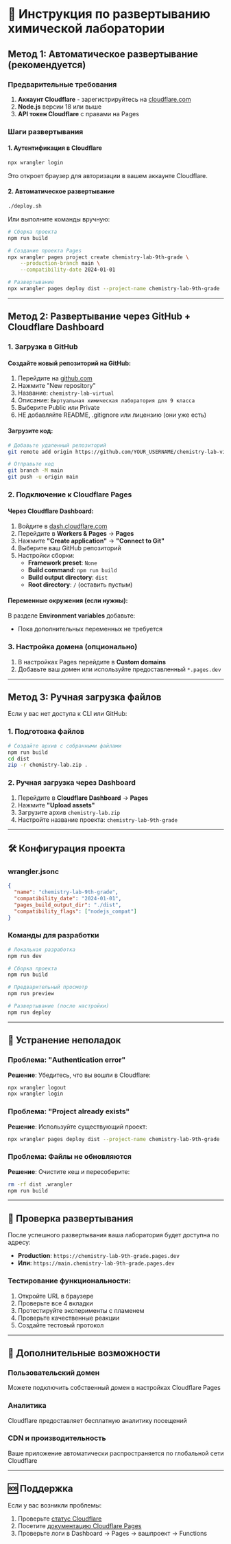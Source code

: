# 🚀 Инструкция по развертыванию химической лаборатории

## Метод 1: Автоматическое развертывание (рекомендуется)

### Предварительные требования
1. **Аккаунт Cloudflare** - зарегистрируйтесь на [cloudflare.com](https://cloudflare.com)
2. **Node.js** версии 18 или выше
3. **API токен Cloudflare** с правами на Pages

### Шаги развертывания

#### 1. Аутентификация в Cloudflare
```bash
npx wrangler login
```
Это откроет браузер для авторизации в вашем аккаунте Cloudflare.

#### 2. Автоматическое развертывание
```bash
./deploy.sh
```

Или выполните команды вручную:
```bash
# Сборка проекта
npm run build

# Создание проекта Pages
npx wrangler pages project create chemistry-lab-9th-grade \
    --production-branch main \
    --compatibility-date 2024-01-01

# Развертывание
npx wrangler pages deploy dist --project-name chemistry-lab-9th-grade
```

---

## Метод 2: Развертывание через GitHub + Cloudflare Dashboard

### 1. Загрузка в GitHub

#### Создайте новый репозиторий на GitHub:
1. Перейдите на [github.com](https://github.com)
2. Нажмите "New repository"
3. Название: `chemistry-lab-virtual`
4. Описание: `Виртуальная химическая лаборатория для 9 класса`
5. Выберите Public или Private
6. НЕ добавляйте README, .gitignore или лицензию (они уже есть)

#### Загрузите код:
```bash
# Добавьте удаленный репозиторий
git remote add origin https://github.com/YOUR_USERNAME/chemistry-lab-virtual.git

# Отправьте код
git branch -M main
git push -u origin main
```

### 2. Подключение к Cloudflare Pages

#### Через Cloudflare Dashboard:
1. Войдите в [dash.cloudflare.com](https://dash.cloudflare.com)
2. Перейдите в **Workers & Pages** → **Pages**
3. Нажмите **"Create application"** → **"Connect to Git"**
4. Выберите ваш GitHub репозиторий
5. Настройки сборки:
   - **Framework preset**: `None`
   - **Build command**: `npm run build`
   - **Build output directory**: `dist`
   - **Root directory**: `/` (оставить пустым)

#### Переменные окружения (если нужны):
В разделе **Environment variables** добавьте:
- Пока дополнительных переменных не требуется

### 3. Настройка домена (опционально)
1. В настройках Pages перейдите в **Custom domains**
2. Добавьте ваш домен или используйте предоставленный `*.pages.dev`

---

## Метод 3: Ручная загрузка файлов

Если у вас нет доступа к CLI или GitHub:

### 1. Подготовка файлов
```bash
# Создайте архив с собранными файлами
npm run build
cd dist
zip -r chemistry-lab.zip .
```

### 2. Ручная загрузка через Dashboard
1. Перейдите в **Cloudflare Dashboard** → **Pages**
2. Нажмите **"Upload assets"**
3. Загрузите архив `chemistry-lab.zip`
4. Настройте название проекта: `chemistry-lab-9th-grade`

---

## 🛠 Конфигурация проекта

### wrangler.jsonc
```json
{
  "name": "chemistry-lab-9th-grade",
  "compatibility_date": "2024-01-01",
  "pages_build_output_dir": "./dist",
  "compatibility_flags": ["nodejs_compat"]
}
```

### Команды для разработки
```bash
# Локальная разработка
npm run dev

# Сборка проекта
npm run build

# Предварительный просмотр
npm run preview

# Развертывание (после настройки)
npm run deploy
```

---

## 🔧 Устранение неполадок

### Проблема: "Authentication error"
**Решение**: Убедитесь, что вы вошли в Cloudflare:
```bash
npx wrangler logout
npx wrangler login
```

### Проблема: "Project already exists"
**Решение**: Используйте существующий проект:
```bash
npx wrangler pages deploy dist --project-name chemistry-lab-9th-grade
```

### Проблема: Файлы не обновляются
**Решение**: Очистите кеш и пересоберите:
```bash
rm -rf dist .wrangler
npm run build
```

---

## 📱 Проверка развертывания

После успешного развертывания ваша лаборатория будет доступна по адресу:
- **Production**: `https://chemistry-lab-9th-grade.pages.dev`
- **Или**: `https://main.chemistry-lab-9th-grade.pages.dev`

### Тестирование функциональности:
1. Откройте URL в браузере
2. Проверьте все 4 вкладки
3. Протестируйте эксперименты с пламенем
4. Проверьте качественные реакции
5. Создайте тестовый протокол

---

## 🎯 Дополнительные возможности

### Пользовательский домен
Можете подключить собственный домен в настройках Cloudflare Pages

### Аналитика
Cloudflare предоставляет бесплатную аналитику посещений

### CDN и производительность
Ваше приложение автоматически распространяется по глобальной сети Cloudflare

---

## 🆘 Поддержка

Если у вас возникли проблемы:
1. Проверьте [статус Cloudflare](https://www.cloudflarestatus.com/)
2. Посетите [документацию Cloudflare Pages](https://developers.cloudflare.com/pages/)
3. Проверьте логи в Dashboard → Pages → вашпроект → Functions